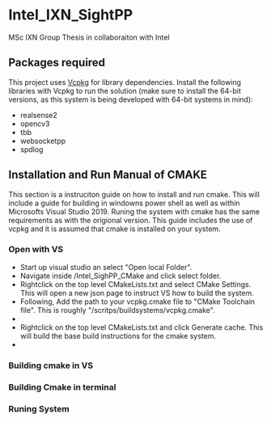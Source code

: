 # Intel_IXN_SightPP
MSc IXN Group Thesis in collaboraiton with Intel

## Packages required
This project uses [Vcpkg](https://github.com/Microsoft/vcpkg) for library dependencies. Install the following libraries with Vcpkg to run the solution (make sure to install the 64-bit versions, as this system is being developed with 64-bit systems in mind):

* realsense2
* opencv3
* tbb
* websocketpp
* spdlog


## Installation and Run Manual of CMAKE
This section is a instruciton guide on how to install and run cmake. This will include a guide for building in windowns power shell as well as within Microsofts Visual Studio 2019. Runing the system with cmake has the same requirements as with the origional version. This guide includes the use of vcpkg and it is assumed that cmake is installed on your system.

### Open with VS
- Start up visual studio an select "Open local Folder".
- Navigate inside /Intel_SighPP_CMake and click select folder.
- Rightclick on the top level CMakeLists.txt and select CMake Settings. This will open a new json page to instruct VS how to build the system.
- Following, Add the path to your vcpkg.cmake file to "CMake Toolchain file". This is roughly "<vcpkg path>/scritps/buildsystems/vcpkg.cmake".
-
- Rightclick on the top level CMakeLists.txt and click Generate cache. This will build the base build instructions for the cmake system.
-
### Building cmake in VS

### Building Cmake in terminal

### Runing System
